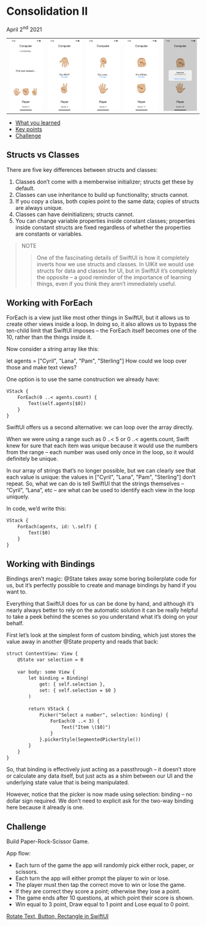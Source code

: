# Consolidation II

April 2<sup>nd</sup> 2021

|                        |                        |                        |                        |                        |
|:----------------------:|:----------------------:|:----------------------:|:----------------------:|:----------------------:|
| ![](images/img_1.png)  | ![](images/img_2.png)  | ![](images/img_3.png)  | ![](images/img_4.png)  | ![](images/img_5.png)  |

* [What you learned](https://www.hackingwithswift.com/guide/ios-swiftui/2/1/what-you-learned)
* [Key points](https://www.hackingwithswift.com/guide/ios-swiftui/2/2/key-points)
* [Challenge](https://www.hackingwithswift.com/guide/ios-swiftui/2/3/challenge)

## Structs vs Classes

There are five key differences between structs and classes:

1. Classes don’t come with a memberwise initializer; structs get these by default.
2. Classes can use inheritance to build up functionality; structs cannot.
3. If you copy a class, both copies point to the same data; copies of structs are always unique.
4. Classes can have deinitializers; structs cannot.
5. You can change variable properties inside constant classes; properties inside constant structs are fixed regardless of whether the properties are constants or variables.

>NOTE
>>One of the fascinating details of SwiftUI is how it completely inverts how we use structs and classes. In UIKit we would use structs for data and classes for UI, but in SwiftUI it’s completely the opposite – a good reminder of the importance of learning things, even if you think they aren’t immediately useful.

## Working with ForEach

ForEach is a view just like most other things in SwiftUI, but it allows us to create other views inside a loop. In doing so, it also allows us to bypass the ten-child limit that SwiftUI imposes – the ForEach itself becomes one of the 10, rather than the things inside it.

Now consider a string array like this:

let agents = ["Cyril", "Lana", "Pam", "Sterling"]
How could we loop over those and make text views?

One option is to use the same construction we already have:

~~~
VStack {
    ForEach(0 ..< agents.count) {
        Text(self.agents[$0])
    }
}
~~~

SwiftUI offers us a second alternative: we can loop over the array directly.

When we were using a range such as 0 ..< 5 or 0 ..< agents.count, Swift knew for sure that each item was unique because it would use the numbers from the range – each number was used only once in the loop, so it would definitely be unique.

In our array of strings that’s no longer possible, but we can clearly see that each value is unique: the values in ["Cyril", "Lana", "Pam", "Sterling"] don’t repeat. So, what we can do is tell SwiftUI that the strings themselves – “Cyril”, “Lana”, etc – are what can be used to identify each view in the loop uniquely.

In code, we’d write this:

~~~
VStack {
    ForEach(agents, id: \.self) {
        Text($0)
    }
}
~~~

## Working with Bindings

Bindings aren’t magic: @State takes away some boring boilerplate code for us, but it’s perfectly possible to create and manage bindings by hand if you want to.

Everything that SwiftUI does for us can be done by hand, and although it’s nearly always better to rely on the automatic solution it can be really helpful to take a peek behind the scenes so you understand what it’s doing on your behalf.

First let’s look at the simplest form of custom binding, which just stores the value away in another @State property and reads that back:

~~~
struct ContentView: View {
    @State var selection = 0

    var body: some View {
        let binding = Binding(
            get: { self.selection },
            set: { self.selection = $0 }
        )

        return VStack {
            Picker("Select a number", selection: binding) {
                ForEach(0 ..< 3) {
                    Text("Item \($0)")
                }
            }.pickerStyle(SegmentedPickerStyle())
        }
    }
}
~~~

So, that binding is effectively just acting as a passthrough – it doesn’t store or calculate any data itself, but just acts as a shim between our UI and the underlying state value that is being manipulated.

However, notice that the picker is now made using selection: binding – no dollar sign required. We don’t need to explicit ask for the two-way binding here because it already is one.

## Challenge

Build Paper-Rock-Scissor Game.

App flow:

* Each turn of the game the app will randomly pick either rock, paper, or scissors.
* Each turn the app will either prompt the player to win or lose.
* The player must then tap the correct move to win or lose the game.
* If they are correct they score a point; otherwise they lose a point.
* The game ends after 10 questions, at which point their score is shown.
* Win equal to 3 point, Draw equal to 1 point and Lose equal to 0 point.

[Rotate Text, Button, Rectangle in SwiftUI](https://stackoverflow.com/questions/56494064/how-can-you-rotate-text-button-rectangle-in-swiftui)